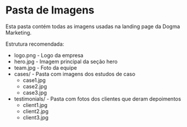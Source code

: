 # Pasta de Imagens

Esta pasta contém todas as imagens usadas na landing page da Dogma Marketing.

Estrutura recomendada:
- logo.png - Logo da empresa
- hero.jpg - Imagem principal da seção hero
- team.jpg - Foto da equipe
- cases/ - Pasta com imagens dos estudos de caso
  - case1.jpg
  - case2.jpg
  - case3.jpg
- testimonials/ - Pasta com fotos dos clientes que deram depoimentos
  - client1.jpg
  - client2.jpg
  - client3.jpg
